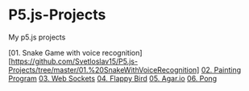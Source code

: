 # P5.js-Projects
My p5.js projects

[01. Snake Game with voice recognition][https://github.com/Svetloslav15/P5.js-Projects/tree/master/01.%20SnakeWithVoiceRecognition]
[02. Painting Program](https://github.com/Svetloslav15/P5.js-Projects/tree/master/02.%20Painting%20Program)
[03. Web Sockets](https://github.com/Svetloslav15/P5.js-Projects/tree/master/03.%20Web%20Sockets)
[04. Flappy Bird](https://svetloslav15.github.io/flappyBird/public/index.html)
[05. Agar.io](https://github.com/Svetloslav15/P5.js-Projects/tree/master/05.%20Agar.io)
[06. Pong](https://svetloslav15.github.io/Pong/index.html)
